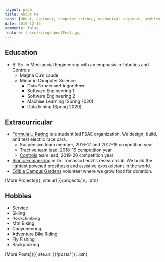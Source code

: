 ```yaml
---
layout: page
title: About Me
tags: [about, engineer, computer science, mechanical engineer, problem solver]
date: 2019-12-15
comments: false
feature: /assets/img/aboutFeat.jpg
---
```


## Education
* B. Sc. in Mechancial Engineering with an emphasis in Robotics and Controls
    * Magna Cum Laude
    * Minor in Computer Science
        * Data Structs and Algorithms
        * Software Engineering 1
        * Software Engineering 2
        * Machine Learning (Spring 2020)
        * Data Mining (Spring 2020)


## Extracurricular
* <a href="https://formulau.racing">Formula U Racing</a> is a student led FSAE organization. We design, build, and test electric race cars.
    * Suspension team member, 2016-17 and 2017-18 competition year
    * Tractive team lead, 2018-19 competition year
    * <a href="https://github.com/FormulaU">Controls</a> team lead, 2019-20 competition year
    <!-- * Controls team lead, 2019-20 competition year -->
* <a href="https://belab.mech.utah.edu">Bionic Engineering</a> in Dr. Tomasso Lenzi's research lab. We build the lightest powered prosthesis and assistive exoskeletons in the world.
* <a href="https://sustainability.utah.edu/edible-campus-gardens/">Edible Campus Gardens</a> volunteer where we grow food for donation.

[More Projects]({{ site.url }}/projects/ ){: .btn}

<!-- Add some pics -->
## Hobbies
* Service
* Skiing
* Rockclimbing
* Mtn Biking
* Canyoneering
* Adventure Bike Riding
* Fly Fishing
* Backpacking

[More Posts]({{ site.url }}/posts/ ){: .btn}

<!-- 
#### Service
    {% capture images %}
    /assets/img/doingGood.jpg
{% endcapture %}
{% include gallery images=images caption="Doing Good" cols=2 %} -->

<!-- #### Skiier

{% capture images %}
    /assets/img/skiing.jpg
    /assets/img/backcountryski.jpg
{% endcapture %}
{% include gallery images=images caption="I'm an Alta guy cause its steeper and deeper" cols=2 %} -->

<!-- #### Rock climber 

{% capture images %}
    /assets/img/rockClimb.jpg
    /assets/img/rockclimbingPosing.jpg
{% endcapture %}
{% include gallery images=images caption="Mostly sport and bouldering" cols=2 %} -->

<!-- #### Canyoneer

{% capture images %}
    /assets/img/canyoneeringEpic.jpg
    /assets/img/canyoneeringJp.jpg
    /assets/img/canyoneeringSpiderMan.jpg
{% endcapture %}
{% include gallery images=images caption="Nothing like some dawn patrol" cols=2 %} -->



<!-- #### Mountain biker

#### Adventure bike rider

{% capture images %}
    /assets/img/drz.jpg
{% endcapture %}
{% include gallery images=images caption="'04 DRZ-400S" cols=2 %} -->

<!-- #### Fly fishing

#### Backpacking

{% capture images %}
    /assets/img/backpacking.jpg
{% endcapture %}
{% include gallery images=images caption="Sunning it out" cols=2 %}
 -->


<!-- what came with moon -->
<!-- 
## Preview

{% capture images %}
    https://cloud.githubusercontent.com/assets/754514/14509720/61c61058-01d6-11e6-93ab-0918515ecd56.png
    https://cloud.githubusercontent.com/assets/754514/14509716/61ac6c8e-01d6-11e6-879f-8308883de790.png
{% endcapture %}
{% include gallery images=images caption="Screenshots of Moon Theme" cols=2 %}

See a [live version of Moon](http://taylantatli.github.io/Moon) hosted on GitHub.

## Getting Started

To learn how to install and use this theme check out the [Setup Guide](http://taylantatli.me/Moon/moon-theme/) for more information.
      
[Install Moon](https://github.com/TaylanTatli/Moon){: .btn} -->
